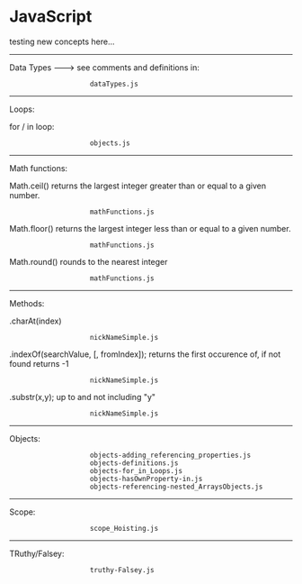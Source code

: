 # JavaScript
testing new concepts here...

-----------------

Data Types ---> see comments and definitions in: 

                        dataTypes.js

-----------------

Loops:

for / in  loop:   

                        objects.js

----------------

Math functions:

Math.ceil() returns the largest integer greater than or equal to a given number.

                        mathFunctions.js

Math.floor() returns the largest integer less than or equal to a given number.

                        mathFunctions.js

Math.round() rounds to the nearest integer

                        mathFunctions.js

-----------------

Methods:

.charAt(index)

                        nickNameSimple.js

.indexOf(searchValue, [, fromIndex]);  returns the first occurence of, if not found returns -1

                        nickNameSimple.js

.substr(x,y);  up to and not including "y"

                        nickNameSimple.js

-----------------

Objects:

                        objects-adding_referencing_properties.js
                        objects-definitions.js
                        objects-for_in_Loops.js
                        objects-hasOwnProperty-in.js
                        objects-referencing-nested_ArraysObjects.js

-----------------

Scope:

                        scope_Hoisting.js

-----------------

TRuthy/Falsey:

                        truthy-Falsey.js



